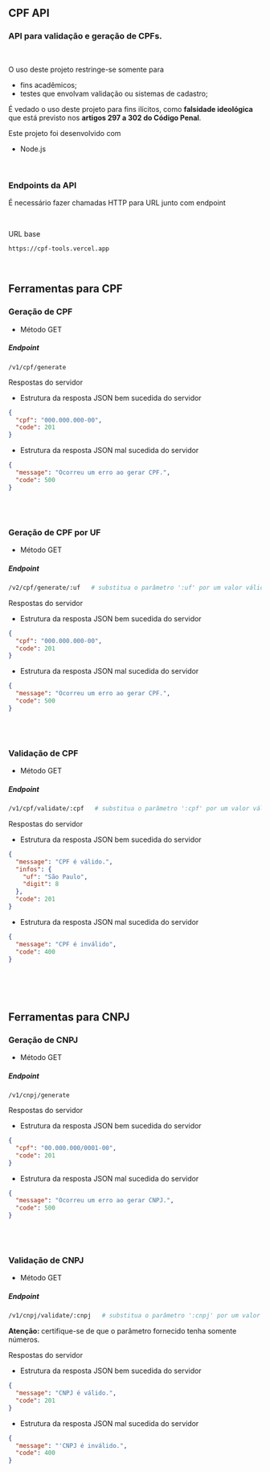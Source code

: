 <h2>CPF API</h2>

<h3>API para validação e geração de CPFs.</h3>

<br>

O uso deste projeto restringe-se somente para
  - fins acadêmicos;
  - testes que envolvam validação ou sistemas de cadastro;

É vedado o uso deste projeto para fins ilícitos, como <b>falsidade ideológica</b> que está previsto nos <b>artigos 297 a 302 do Código Penal</b>.

Este projeto foi desenvolvido com
- Node.js

<br>

### Endpoints da API
É necessário fazer chamadas HTTP para URL junto com endpoint

<br>

URL base
````
https://cpf-tools.vercel.app
````

<br>

## Ferramentas para CPF

### Geração de CPF

- Método GET
##### Endpoint
````
/v1/cpf/generate
````

Respostas do servidor
- Estrutura da resposta JSON bem sucedida do servidor
````json
{
  "cpf": "000.000.000-00",
  "code": 201
}
````

- Estrutura da resposta JSON mal sucedida do servidor
````json
{
  "message": "Ocorreu um erro ao gerar CPF.",
  "code": 500
}
````

<br>
<br>

### Geração de CPF por UF

- Método GET
##### Endpoint
````sh
/v2/cpf/generate/:uf   # substitua o parâmetro ':uf' por um valor válido
````

Respostas do servidor
- Estrutura da resposta JSON bem sucedida do servidor
````json
{
  "cpf": "000.000.000-00",
  "code": 201
}
````

- Estrutura da resposta JSON mal sucedida do servidor
````json
{
  "message": "Ocorreu um erro ao gerar CPF.",
  "code": 500
}
````

<br>
<br>

### Validação de CPF

- Método GET
##### Endpoint
````sh
/v1/cpf/validate/:cpf   # substitua o parâmetro ':cpf' por um valor válido
````


Respostas do servidor
- Estrutura da resposta JSON bem sucedida do servidor
````json
{
  "message": "CPF é válido.",
  "infos": {
    "uf": "São Paulo",
    "digit": 8
  },
  "code": 201
}
````

- Estrutura da resposta JSON mal sucedida do servidor
````json
{
  "message": "CPF é inválido",
  "code": 400
}
````

<br>
<br>
<br>

## Ferramentas para CNPJ

### Geração de CNPJ

- Método GET
##### Endpoint
````
/v1/cnpj/generate
````

Respostas do servidor
- Estrutura da resposta JSON bem sucedida do servidor
````json
{
  "cpf": "00.000.000/0001-00",
  "code": 201
}
````

- Estrutura da resposta JSON mal sucedida do servidor
````json
{
  "message": "Ocorreu um erro ao gerar CNPJ.",
  "code": 500
}
````

<br>
<br>

### Validação de CNPJ

- Método GET
##### Endpoint
````sh
/v1/cnpj/validate/:cnpj   # substitua o parâmetro ':cnpj' por um valor válido
````

<b>Atenção: </b> certifique-se de que o parâmetro fornecido tenha somente números.

Respostas do servidor
- Estrutura da resposta JSON bem sucedida do servidor
````json
{
  "message": "CNPJ é válido.",
  "code": 201
}
````

- Estrutura da resposta JSON mal sucedida do servidor
````json
{
  "message": "'CNPJ é inválido.",
  "code": 400
}
````